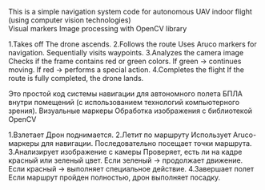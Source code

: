 This is a simple navigation system code for autonomous UAV indoor flight (using computer vision technologies)      
Visual markers
Image processing with OpenCV library


1.Takes off
  The drone ascends.
2.Follows the route
  Uses Aruco markers for navigation.
  Sequentially visits waypoints.
3.Analyzes the camera image
  Checks if the frame contains red or green colors.
  If green → continues moving.
  If red → performs a special action.
4.Completes the flight
  If the route is fully completed, the drone lands.


Это простой код системы навигации для автономного полета БПЛА внутри помещений (с использованием технологий компьютерного зрения).
Визуальные маркеры
Обработка изображения с библиотекой OpenCV

1.Взлетает
  Дрон поднимается.
2.Летит по маршруту
  Использует Aruco-маркеры для навигации.
  Последовательно посещает точки маршрута.
3.Анализирует изображение с камеры
  Проверяет, есть ли на кадре красный или зеленый цвет.
  Если зеленый → продолжает движение.
  Если красный → выполняет специальное действие.
4.Завершает полет
  Если маршрут пройден полностью, дрон выполняет посадку.

